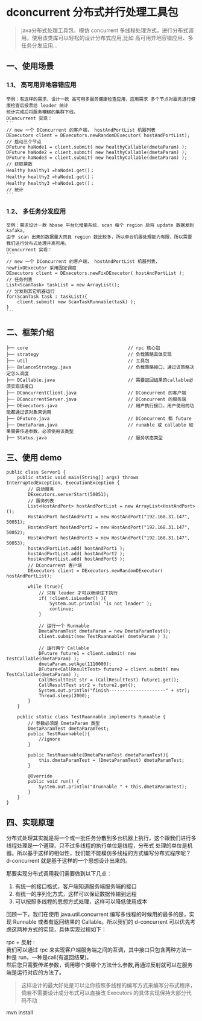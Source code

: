 # dconcurrent 分布式并行处理工具包
> java分布式处理工具包，模仿 concurrent 多线程处理方式，进行分布式调用。使用该类库可以轻松的设计分布式应用,比如 高可用异地容错应用、多任务分发应用...
  
## 一、使用场景
### 1.1、 高可用异地容错应用
    举例：有这样的需求，设计一款 高可用多服务健康检查应用，应用需求 多个节点对服务进行健康检查后投票给 leader 统计
    统计完成后将服务糟糕的集群下线。      
    DConcurrent 实现：
    ```
    // new 一个 DConcurrent 的客户端， hostAndPortList 机器列表
    DExecutors client = DExecutors.newRandomDExecutor( hostAndPortList);
    // 启动三个节点
    DFuture haNode1 = client.submit( new healthyCallable(dmetaParam) );
    DFuture haNode2 = client.submit( new healthyCallable(dmetaParam) );
    DFuture haNode3 = client.submit( new healthyCallable(dmetaParam) );
    // 获取票数
    Healthy healthy1 =haNode1.get()；
    Healthy healthy2 =haNode1.get()；
    Healthy healthy3 =haNode1.get()；
    // 统计
    ```
    
### 1.2、 多任务分发应用
    举例：需求设计一款 hbase 平台化增量系统，scan 每个 region 后将 update 数据发到 kafaka,
    由于 scan 出来的数据量大而且 region 数比较多，所以单台机器处理能力有限，所以需要我们进行分布式处理并高可用。      
    DConcurrent 实现：
    ```
    // new 一个 DConcurrent 的客户端， hostAndPortList 机器列表， newFixDExecutor 采用固定调度
    DExecutors client = DExecutors.newFixDExecutor( hostAndPortList );
    // 任务列表
    List<ScanTask> taskList = new ArrayList();
    // 分发到其它机器运行
    for(ScanTask task : taskList){
        client.submit( new ScanTaskRunnable(task) );
    }
    ```
    
## 二、框架介绍
```
├── core                                     // rpc 核心包
├── strategy                                 // 负载策略具体实现
├── util                                     // 工具包   
├── BalanceStrategy.java                     // 负载策略接口，通过该策略决定怎么调度    
├── DCallable.java                           // 需要返回结果的callable必须实现该接口
├── DConcurrentClient.java                   // DConcurrent 的客户端     
├── DConcurrentServer.java                   // DConcurrent 的服务端 
├── DExecutors.java                          // 用户执行接口，用户使用的功能都通过该对象来调用
├── DFuture.java                             // DConcurrent 都 future    
├── DmetaParam.java                          // runable 或 callable 如果需要传递参数，必须使用该类型
├── Status.java                              // 服务状态类型
```
 

## 三、使用 demo
```
public class Server1 {
    public static void main(String[] args) throws InterruptedException, ExecutionException {
        // 启动服务
        DExecutors.serverStart(50051);
        // 服务列表
        List<HostAndPort> hostAndPortList = new ArrayList<HostAndPort>();
        HostAndPort hostAndPort1 = new HostAndPort("192.168.31.147", 50051);
        HostAndPort hostAndPort2 = new HostAndPort("192.168.31.147", 50052);
        HostAndPort hostAndPort3 = new HostAndPort("192.168.31.147", 50053);
        hostAndPortList.add( hostAndPort1 );
        hostAndPortList.add( hostAndPort2 );
        hostAndPortList.add( hostAndPort3 );
        // DConcurrent 客户端
        DExecutors client = DExecutors.newRandomDExecutor( hostAndPortList);
    
        while (true){
            // 只有 leader 才可以继续往下执行
            if( !client.isLeader() ){
                System.out.println( "is not leader" );
                continue;
            }
            
            // 运行一个 Runnable
            DmetaParamTest dmetaParam = new DmetaParamTest();
            client.submit(new TestRuannable( dmetaParam ) );
            
            // 运行两个 Callable
            DFuture future1 = client.submit( new TestCallable(dmetaParam) );
            dmetaParam.setAge(1110000);
            DFuture<CallResultTest> future2 = client.submit( new TestCallable(dmetaParam) );
            CallResultTest str = (CallResultTest) future1.get();
            CallResultTest str2 = future2.get();
            System.out.println("finish---------------------" + str);
            Thread.sleep(2000);
        }
    }

    public static class TestRuannable implements Runnable {
        // 参数必须是 DmetaParam 类型
        DmetaParamTest dmetaParamTest;
        public TestRuannable(){
            //ignore
        }

        public TestRuannable(DmetaParamTest dmetaParamTest){
            this.dmetaParamTest = (DmetaParamTest) dmetaParamTest;
        }

        @Override
        public void run() {
            System.out.println("drunnable " + this.dmetaParamTest);
        }
    }
}
```

## 四、实现原理

分布式处理其实就是将一个或一批任务分散到多台机器上执行，这个跟我们进行多线程处理是一个道理，只不过多线程的执行单位是线程，分布式
处理的单位是机器。所以基于这样的相似性，我们能不能模仿多线程的方式编写分布式程序呢？d-concurrent 就是基于这样的一个思想设计出来的。      

那要实现分布式调用我们需要做到以下几点： 
1. 有统一的接口格式，客户端知道服务端服务端的接口
2. 有统一的序列化方式，这样可以保证数据传输到远程
3. 可以按照多线程的思想方式处理，这样可以降低使用成本

回顾一下，我们在使用 java.util.concurrent 编写多线程的时候用的最多的是，实现 Runnable 或者有返回结果的 Callable。所以我们的 d-concurrent
可以优先考虑这两种方式的实现，具体实现过程如下：

rpc + 反射 :      
我们可以通过 rpc 来实现客户端服务端之间的互调，其中接口只包含两种方法一种是 run，一种是call(有返回结果)。      
然后您只需要传递参数，调用哪个类哪个方法什么参数,再通过反射就可以在服务端是运行对应的方法了。


> 这样设计的最大好处是可以让你按照多线程的编写方式来编写分布式程序，倘若不需要设计成分布式可以直接改 Executors 的具体实现保持大部分代码不动      

mvn install


